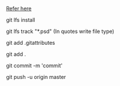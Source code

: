 [Refer here](https://git-lfs.com/)

git lfs install

git lfs track "*.psd" (In quotes write file type)

git add .gitattributes

git add .

git commit -m 'commit'

git push -u origin master
